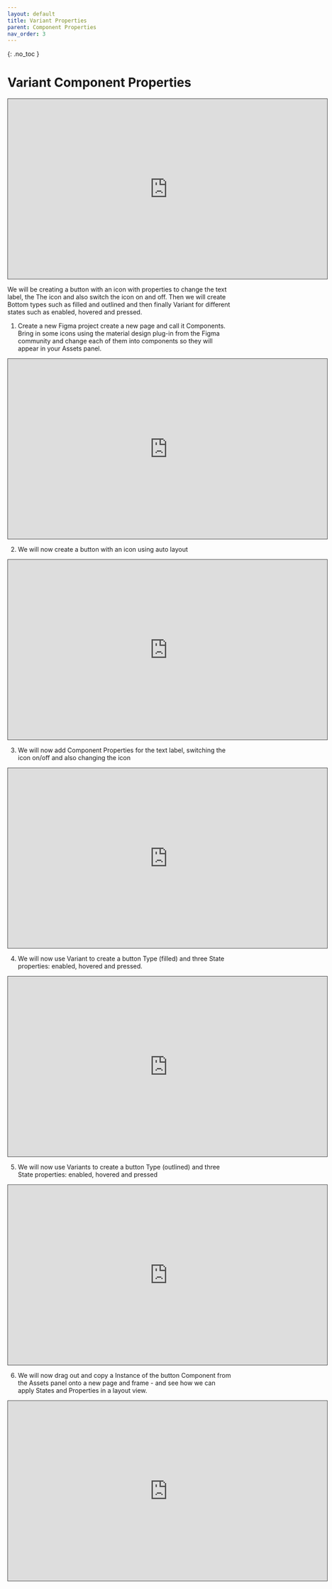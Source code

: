```yaml
---
layout: default
title: Variant Properties
parent: Component Properties
nav_order: 3
---
```


{: .no_toc }

# Variant Component Properties

<iframe src="https://solent.cloud.panopto.eu/Panopto/Pages/Embed.aspx?id=dc90576a-e90e-43e6-9399-af4f01760648&autoplay=false&offerviewer=true&showtitle=true&showbrand=true&captions=true&interactivity=all" height="405" width="720" style="border: 1px solid #464646;" allowfullscreen allow="autoplay"></iframe>

We will be creating a button with an icon with properties to change the text label, the The icon and also switch the icon on and off. Then we will create Bottom types such as filled and outlined and then finally Variant for different states such as enabled, hovered and pressed.

1. Create a new Figma project create a new page and call it Components. Bring in some icons using the material design plug-in from the Figma community and change each of them into components so they will appear in your Assets panel. 

<iframe src="https://solent.cloud.panopto.eu/Panopto/Pages/Embed.aspx?id=c5c8738b-41c8-4a79-8be7-af5d014325b0&autoplay=false&offerviewer=true&showtitle=true&showbrand=true&captions=true&interactivity=all" height="405" width="720" style="border: 1px solid #464646;" allowfullscreen allow="autoplay"></iframe>

2. We will now create a button with an icon using auto layout

<iframe src="https://solent.cloud.panopto.eu/Panopto/Pages/Embed.aspx?id=5e12b40c-3b1c-4ae2-a668-af5d014ec797&autoplay=false&offerviewer=true&showtitle=true&showbrand=true&captions=true&interactivity=all" height="405" width="720" style="border: 1px solid #464646;" allowfullscreen allow="autoplay"></iframe>

3. We will now add Component Properties for the text label, switching the icon on/off and also changing the icon

<iframe src="https://solent.cloud.panopto.eu/Panopto/Pages/Embed.aspx?id=e2d8a7d6-671d-4e3d-8ad2-af5d015a14c9&autoplay=false&offerviewer=true&showtitle=true&showbrand=true&captions=true&interactivity=all" height="405" width="720" style="border: 1px solid #464646;" allowfullscreen allow="autoplay"></iframe>

4. We will now use Variant to create a button Type (filled) and three State properties: enabled, hovered and pressed.

<iframe src="https://solent.cloud.panopto.eu/Panopto/Pages/Embed.aspx?id=57f9790c-4141-4b3e-b47c-af5d016cf325&autoplay=false&offerviewer=true&showtitle=true&showbrand=true&captions=true&interactivity=all" height="405" width="720" style="border: 1px solid #464646;" allowfullscreen allow="autoplay"></iframe>

5. We will now use Variants to create a button Type (outlined) and three State properties: enabled, hovered and pressed

<iframe src="https://solent.cloud.panopto.eu/Panopto/Pages/Embed.aspx?id=e90323cf-f1db-45f4-b55d-af5d016da9c2&autoplay=false&offerviewer=true&showtitle=true&showbrand=true&captions=true&interactivity=all" height="405" width="720" style="border: 1px solid #464646;" allowfullscreen allow="autoplay"></iframe>


6. We will now drag out and copy a Instance of the button Component from the Assets panel onto a new page and frame - and see how we can apply States and Properties in a layout view.

<iframe src="https://solent.cloud.panopto.eu/Panopto/Pages/Embed.aspx?id=87ff6118-644a-4ed5-b14a-af5d017014bf&autoplay=false&offerviewer=true&showtitle=true&showbrand=true&captions=true&interactivity=all" height="405" width="720" style="border: 1px solid #464646;" allowfullscreen allow="autoplay"></iframe>
